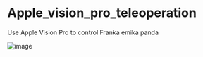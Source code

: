 # Apple_vision_pro_teleoperation
Use Apple Vision Pro to control Franka emika panda

![image](https://github.com/user-attachments/assets/2f17a0b8-ccd6-43b9-b66a-c8b3d0aa3ec6)
